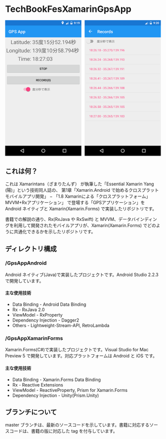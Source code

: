 # TechBookFesXamarinGpsApp

![screenshot01](screenshot_01.png)

## これは何？

これは Xamarintans（ざまりたんず） が執筆した「Essential Xamarin Yang (陽)」という技術同人誌の、
第1章「Xamarin.Android で始めるクロスプラットモバイルアプリ開発」 − 「1.8  Xamarinによる「クロスプラットフォーム」MVVM+Rxアプリケーション」 で登場する「GPSアプリケーション」を Android ネイティブと Xamarin(Xamarin.Forms) で実装したリポジトリです。

書籍での解説の通り、Rx(RxJava や RxSwift) と MVVM、データバインディングを利用して開発されたモバイルアプリが、Xamarin(Xamarin.Forms) でどのように共通化できるかを示したリポジトリです。



## ディレクトリ構成

### /GpsAppAndroid

Android ネイティブ(Java)で実装したプロジェクトです。Android Studio 2.2.3 で開発しています。

#### 主な使用技術
* Data Binding - Android Data Binding
* Rx - RxJava 2.0
* ViewModel - RxProperty
* Dependency Injection - Dagger2
* Others - Lightweight-Stream-API, RetroLambda

### /GpsAppXamarinForms

Xamarin.Forms(C#)で実装したプロジェクトです。Visual Studio for Mac Preview 5 で開発しています。対応プラットフォームは Android
 と iOS です。

#### 主な使用技術
* Data Binding - Xamarin.Forms Data Binding
* Rx - Reactive Extensions
* ViewModel - ReactiveProperty, Prism for Xamarin.Forms
* Dependency Injection - Unity(Prism.Unity)

## ブランチについて
master ブランチは、最新のソースコードを示しています。書籍に対応するソースコードは、書籍の版に対応した tag を付与しています。
